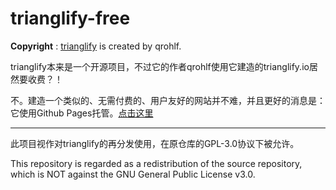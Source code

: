 # trianglify-free
**Copyright** : [trianglify](https://github.com/qrohlf/trianglify) is created by qrohlf.

trianglify本来是一个开源项目，不过它的作者qrohlf使用它建造的trianglify.io居然要收费？！

不。建造一个类似的、无需付费的、用户友好的网站并不难，并且更好的消息是：它使用Github Pages托管。[点击这里](https://ljm12914.github.io/trianglify-free)

---

此项目视作对trianglify的再分发使用，在原仓库的GPL-3.0协议下被允许。

This repository is regarded as a redistribution of the source repository, which is NOT against the GNU General Public License v3.0.
